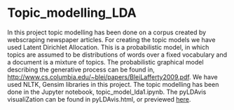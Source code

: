 # Topic_modelling_LDA
In this project topic modelling has been done on a corpus created by webscraping newspaper articles. For creating the topic models we have used Latent Dirichlet Allocation. This is a probabilistic model, in which topics are assumed to be distributions of words over  a fixed vocabulary and  a document is a mixture of topics. The probabilistic graphical model describing the generative process can be found in, http://www.cs.columbia.edu/~blei/papers/BleiLafferty2009.pdf. 
We have used NLTK, Gensim libraries in this project. 
        The topic modelling has been done in the Jupyter notebook, topic_model_lda1.ipynb. The pyLDAvis visualiZation can be found in pyLDAvis.html, or previewed [here](https://htmlpreview.github.io/?https://github.com/rajarshipal15/Topic_modelling_LDA/blob/main/pyLDAvis.html).  
